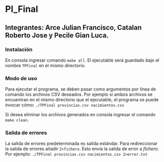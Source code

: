 # PI_Final 
## Integrantes: Arce Julian Francisco, Catalan Roberto Jose y Pecile Gian Luca.

### Instalación
En consola ingresar comando `make all`.
El ejecutable será guardado bajo el nombre `TPFinal` en el mismo directorio.

### Modo de uso
Para ejecutar el programa, se deben pasar como argumentos por linea de comando los archivos CSV deseados.
Por ejemplo si ambos archivos se encuentran en el mismo directorio que el ejecutable, el programa se puede invocar cómo:
`./TPFinal provincias.csv nacimientos.csv`

Si desea eliminar los archivos generados en consola ingresar el comando `make clean`.

### Salida de errores
La salida de errores predeterminada es salida estándar. 
Para redireccionar la salida de errores añadir `2>fichero`. Esto envía la salida de error a _fichero_.
Por ejemplo:
`./TPFinal provincias.csv nacimientos.csv 2>error.txt`
